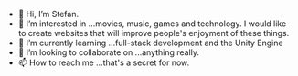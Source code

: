 - 👋 Hi, I’m Stefan.
- 👀 I’m interested in ...movies, music, games and technology. I would like to create websites that will improve people's enjoyment of these things. 
- 🌱 I’m currently learning ...full-stack development and the Unity Engine
- 💞️ I’m looking to collaborate on ...anything really.
- 📫 How to reach me ...that's a secret for now.

<!---
bluebot08/bluebot08 is a ✨ special ✨ repository because its `README.md` (this file) appears on your GitHub profile.
You can click the Preview link to take a look at your changes.
--->
